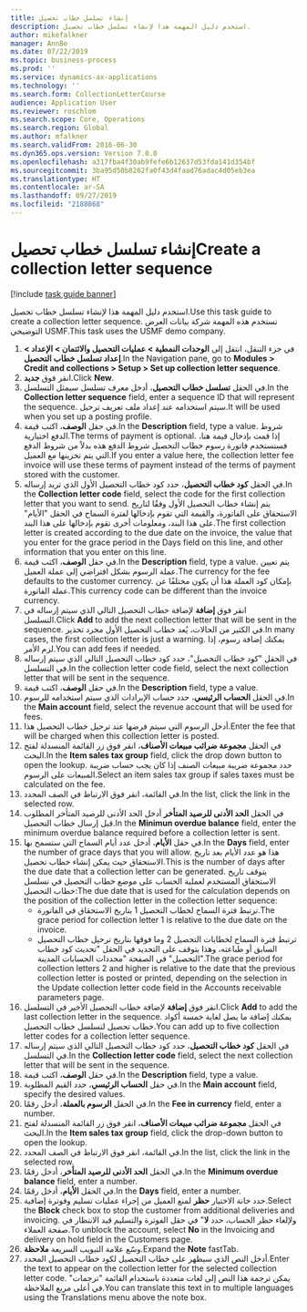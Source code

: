 ```yaml
---
title: إنشاء تسلسل خطاب تحصيل
description: استخدم دليل المهمة هذا لإنشاء تسلسل خطاب تحصيل.
author: mikefalkner
manager: AnnBe
ms.date: 07/22/2019
ms.topic: business-process
ms.prod: ''
ms.service: dynamics-ax-applications
ms.technology: ''
ms.search.form: CollectionLetterCourse
audience: Application User
ms.reviewer: roschlom
ms.search.scope: Core, Operations
ms.search.region: Global
ms.author: mfalkner
ms.search.validFrom: 2016-06-30
ms.dyn365.ops.version: Version 7.0.0
ms.openlocfilehash: a317fba4f30ab9fefe6b12637d53fda141d354bf
ms.sourcegitcommit: 3ba95d50b8262fa0f43d4faad76adac4d05eb3ea
ms.translationtype: HT
ms.contentlocale: ar-SA
ms.lasthandoff: 09/27/2019
ms.locfileid: "2188868"
---
```

# <a name="create-a-collection-letter-sequence"></a><span data-ttu-id="0722e-103">إنشاء تسلسل خطاب تحصيل</span><span class="sxs-lookup"><span data-stu-id="0722e-103">Create a collection letter sequence</span></span>

[!include [task guide banner](../../includes/task-guide-banner.md)]

<span data-ttu-id="0722e-104">استخدم دليل المهمة هذا لإنشاء تسلسل خطاب تحصيل.</span><span class="sxs-lookup"><span data-stu-id="0722e-104">Use this task guide to create a collection letter sequence.</span></span> <span data-ttu-id="0722e-105">تستخدم هذه المهمة شركة بيانات العرض التوضيحي USMF.</span><span class="sxs-lookup"><span data-stu-id="0722e-105">This task uses the USMF demo company.</span></span>

1. <span data-ttu-id="0722e-106">في جزء التنقل، انتقل إلى **الوحدات النمطية‬ > عمليات التحصيل والائتمان‬ > الإعداد > إعداد تسلسل خطاب التحصيل‬**.</span><span class="sxs-lookup"><span data-stu-id="0722e-106">In the Navigation pane, go to **Modules > Credit and collections > Setup > Set up collection letter sequence**.</span></span>
2. <span data-ttu-id="0722e-107">انقر فوق **جديد**.</span><span class="sxs-lookup"><span data-stu-id="0722e-107">Click **New**.</span></span>
3. <span data-ttu-id="0722e-108">في الحقل **تسلسل خطاب التحصيل‬**، أدخل معرف تسلسل سيمثل التسلسل.</span><span class="sxs-lookup"><span data-stu-id="0722e-108">In the **Collection letter sequence** field, enter a sequence ID that will represent the sequence.</span></span> <span data-ttu-id="0722e-109">سيتم استخدامه عند إعداد ملف تعريف ترحيل.</span><span class="sxs-lookup"><span data-stu-id="0722e-109">It will be used when you set up a posting profile.</span></span>
4. <span data-ttu-id="0722e-110">في حقل **الوصف**، اكتب قيمة.</span><span class="sxs-lookup"><span data-stu-id="0722e-110">In the **Description** field, type a value.</span></span>  <span data-ttu-id="0722e-111">شروط الدفع اختيارية.</span><span class="sxs-lookup"><span data-stu-id="0722e-111">The terms of payment is optional.</span></span> <span data-ttu-id="0722e-112">إذا قمت بإدخال قيمة هنا، فستستخدم فاتورة رسوم خطاب التحصيل شروط الدفع هذه بدلاً من شروط الدفع التي يتم تخزينها مع العميل.</span><span class="sxs-lookup"><span data-stu-id="0722e-112">If you enter a value here, the collection letter fee invoice will use these terms of payment instead of the terms of payment stored with the customer.</span></span>  
5. <span data-ttu-id="0722e-113">في الحقل **كود خطاب التحصيل‬**، حدد كود خطاب التحصيل الأول الذي تريد إرساله.</span><span class="sxs-lookup"><span data-stu-id="0722e-113">In the **Collection letter code** field, select the code for the first collection letter that you want to send.</span></span> <span data-ttu-id="0722e-114">يتم إنشاء خطاب التحصيل الأول وفقًا لتاريخ الاستحقاق على الفاتورة، والقيمة التي تقوم بإدخالها لفترة السماح في الحقل "الأيام" على هذا البند، ومعلومات أخرى تقوم بإدخالها على هذا البند.</span><span class="sxs-lookup"><span data-stu-id="0722e-114">The first collection letter is created according to the due date on the invoice, the value that you enter for the grace period in the Days field on this line, and other information that you enter on this line.</span></span>  
6. <span data-ttu-id="0722e-115">في حقل **الوصف**، اكتب قيمة.</span><span class="sxs-lookup"><span data-stu-id="0722e-115">In the **Description** field, type a value.</span></span> <span data-ttu-id="0722e-116">يتم تعيين عملة الرسوم بشكل افتراضي إلى عملة العميل.</span><span class="sxs-lookup"><span data-stu-id="0722e-116">The currency for the fee defaults to the customer currency.</span></span> <span data-ttu-id="0722e-117">بإمكان كود العملة هذا أن يكون مختلفًا عن عملة الفاتورة.</span><span class="sxs-lookup"><span data-stu-id="0722e-117">This currency code can be different than the invoice currency.</span></span>  
7. <span data-ttu-id="0722e-118">انقر فوق **إضافة** لإضافة خطاب التحصيل التالي الذي سيتم إرساله في التسلسل.</span><span class="sxs-lookup"><span data-stu-id="0722e-118">Click **Add** to add the next collection letter that will be sent in the sequence.</span></span> <span data-ttu-id="0722e-119">في الكثير من الحالات، يُعد خطاب التحصيل الأول مجرد تحذير.</span><span class="sxs-lookup"><span data-stu-id="0722e-119">In many cases, the first collection letter is just a warning.</span></span> <span data-ttu-id="0722e-120">يمكنك إضافة رسوم، إذا لزم الأمر.</span><span class="sxs-lookup"><span data-stu-id="0722e-120">You can add fees if needed.</span></span>  
8. <span data-ttu-id="0722e-121">في الحقل "كود خطاب التحصيل"، حدد كود خطاب التحصيل التالي الذي سيتم إرساله في التسلسل.</span><span class="sxs-lookup"><span data-stu-id="0722e-121">In the collection letter code field, select the next collection letter that will be sent in the sequence.</span></span>
9. <span data-ttu-id="0722e-122">في حقل **الوصف**، اكتب قيمة.</span><span class="sxs-lookup"><span data-stu-id="0722e-122">In the **Description** field, type a value.</span></span>
10. <span data-ttu-id="0722e-123">في الحقل **الحساب الرئيسي**، حدد حساب الإيرادات الذي سيتم استخدامه للرسوم.</span><span class="sxs-lookup"><span data-stu-id="0722e-123">In the **Main account** field, select the revenue account that will be used for fees.</span></span>
11. <span data-ttu-id="0722e-124">أدخل الرسوم التي سيتم فرضها عند ترحيل خطاب التحصيل هذا.</span><span class="sxs-lookup"><span data-stu-id="0722e-124">Enter the fee that will be charged when this collection letter is posted.</span></span>
12. <span data-ttu-id="0722e-125">في الحقل **مجموعة ضرائب مبيعات الأصناف**، انقر فوق زر القائمة المنسدلة لفتح البحث.</span><span class="sxs-lookup"><span data-stu-id="0722e-125">In the **Item sales tax group** field, click the drop down button to open the lookup.</span></span> <span data-ttu-id="0722e-126">حدد مجموعة ضريبة مبيعات الصنف‬ إذا كان يجب حساب ضريبة المبيعات على الرسوم.</span><span class="sxs-lookup"><span data-stu-id="0722e-126">Select an item sales tax group if sales taxes must be calculated on the fee.</span></span>  
13. <span data-ttu-id="0722e-127">في القائمة، انقر فوق الارتباط في الصف المحدد.</span><span class="sxs-lookup"><span data-stu-id="0722e-127">In the list, click the link in the selected row.</span></span>
14. <span data-ttu-id="0722e-128">في الحقل **الحد الأدنى للرصيد المتأخر‬** أدخل الحد الأدنى للرصيد المتأخر المطلوب قبل إرسال خطاب التحصيل.</span><span class="sxs-lookup"><span data-stu-id="0722e-128">In the **Minimun overdue balance** field, enter the minimum overdue balance required before a collection letter is sent.</span></span>
15. <span data-ttu-id="0722e-129">في حقل **الأيام**، أدخل عدد أيام السماح التي ستسمح بها.</span><span class="sxs-lookup"><span data-stu-id="0722e-129">In the **Days** field, enter the number of grace days that you will allow.</span></span> <span data-ttu-id="0722e-130">هذا هو عدد الأيام بعد تاريخ الاستحقاق حيث يمكن إنشاء خطاب تحصيل.</span><span class="sxs-lookup"><span data-stu-id="0722e-130">This is the number of days after the due date that a collection letter can be generated.</span></span> <span data-ttu-id="0722e-131">يتوقف تاريخ الاستحقاق المستخدم لعملية الحساب على موضع خطاب التحصيل في تسلسل خطاب التحصيل:</span><span class="sxs-lookup"><span data-stu-id="0722e-131">The due date that is used for the calculation depends on the position of the collection letter in the collection letter sequence:</span></span>
    - <span data-ttu-id="0722e-132">ترتبط فترة السماح لخطاب التحصيل 1 بتاريخ الاستحقاق في الفاتورة.</span><span class="sxs-lookup"><span data-stu-id="0722e-132">The grace period for collection letter 1 is relative to the due date on the invoice.</span></span>
    - <span data-ttu-id="0722e-133">ترتبط فترة السماح لخطابات التحصيل 2 وما فوقها بتاريخ ترحيل خطاب التحصيل السابق أو طباعته، وهذا يتوقف على التحديد في الحقل "تحديث كود خطاب التحصيل‬" في الصفحة "محددات الحسابات المدينة‬".</span><span class="sxs-lookup"><span data-stu-id="0722e-133">The grace period for collection letters 2 and higher is relative to the date that the previous collection letter is posted or printed, depending on the selection in the Update collection letter code field in the Accounts receivable parameters page.</span></span>  
16. <span data-ttu-id="0722e-134">انقر فوق **إضافة** لإضافة خطاب التحصيل الأخير في التسلسل.</span><span class="sxs-lookup"><span data-stu-id="0722e-134">Click **Add** to add the last collection letter in the sequence.</span></span> <span data-ttu-id="0722e-135">يمكنك إضافة ما يصل لغاية خمسة أكواد خطاب تحصيل لتسلسل خطاب التحصيل.</span><span class="sxs-lookup"><span data-stu-id="0722e-135">You can add up to five collection letter codes for a collection letter sequence.</span></span>  
17. <span data-ttu-id="0722e-136">في الحقل **كود خطاب التحصيل**، حدد كود خطاب التحصيل التالي الذي سيتم إرساله في التسلسل.</span><span class="sxs-lookup"><span data-stu-id="0722e-136">In the **Collection letter code** field, select the next collection letter that will be sent in the sequence.</span></span>
18. <span data-ttu-id="0722e-137">في حقل **الوصف**، اكتب قيمة.</span><span class="sxs-lookup"><span data-stu-id="0722e-137">In the **Description** field, type a value.</span></span>
19. <span data-ttu-id="0722e-138">في حقل **الحساب الرئيسي**، حدد القيم المطلوبة.</span><span class="sxs-lookup"><span data-stu-id="0722e-138">In the **Main account** field, specify the desired values.</span></span>
20. <span data-ttu-id="0722e-139">في الحقل **الرسوم بالعملة‬**، أدخل رقمًا.</span><span class="sxs-lookup"><span data-stu-id="0722e-139">In the **Fee in currency** field, enter a number.</span></span>
21. <span data-ttu-id="0722e-140">في الحقل **مجموعة ضرائب مبيعات الأصناف**، انقر فوق زر القائمة المنسدلة لفتح البحث.</span><span class="sxs-lookup"><span data-stu-id="0722e-140">In the **Item sales tax group** field, click the drop-down button to open the lookup.</span></span>
22. <span data-ttu-id="0722e-141">في القائمة، انقر فوق الارتباط في الصف المحدد.</span><span class="sxs-lookup"><span data-stu-id="0722e-141">In the list, click the link in the selected row.</span></span>
23. <span data-ttu-id="0722e-142">في الحقل **الحد الأدنى للرصيد المتأخر‬**، أدخل رقمًا.</span><span class="sxs-lookup"><span data-stu-id="0722e-142">In the **Minimum overdue balance** field, enter a number.</span></span>
24. <span data-ttu-id="0722e-143">في الحقل **الأيام**، أدخل رقمًا.</span><span class="sxs-lookup"><span data-stu-id="0722e-143">In the **Days** field, enter a number.</span></span>
25. <span data-ttu-id="0722e-144">حدد خانة الاختيار **حظر** لمنع العميل من إجراء عمليات تسليم وفوترة إضافية.</span><span class="sxs-lookup"><span data-stu-id="0722e-144">Select the **Block** check box to stop the customer from additional deliveries and invoicing.</span></span> <span data-ttu-id="0722e-145">ولإلغاء حظر الحساب، حدد **لا**" في حقل الفوترة والتسليم قيد الانتظار في صفحة العملاء.</span><span class="sxs-lookup"><span data-stu-id="0722e-145">To unblock the account, select **No** in the Invoicing and delivery on hold field in the Customers page.</span></span>  
26. <span data-ttu-id="0722e-146">وسّع علامة التبويب السريعة **ملاحظة**.</span><span class="sxs-lookup"><span data-stu-id="0722e-146">Expand the **Note** fastTab.</span></span>
27. <span data-ttu-id="0722e-147">أدخل النص الذي سيظهر على خطاب التحصيل لكود خطاب التحصيل المحدد.</span><span class="sxs-lookup"><span data-stu-id="0722e-147">Enter the text to appear on the collection letter for the selected collection letter code.</span></span> <span data-ttu-id="0722e-148">يمكن ترجمة هذا النص إلى لغات متعددة باستخدام القائمة "ترجمات" في أعلى مربع الملاحظة.</span><span class="sxs-lookup"><span data-stu-id="0722e-148">You can translate this text in to multiple languages using the Translations menu above the note box.</span></span>  


